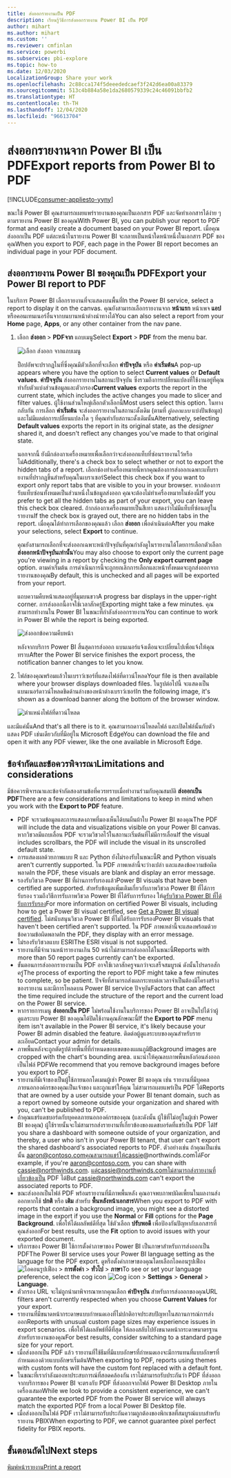 ```yaml
---
title: ส่งออกรายงานเป็น PDF
description: เรียนรู้วิธีการส่งออกรายงาน Power BI เป็น PDF
author: mihart
ms.author: mihart
ms.custom: ''
ms.reviewer: cmfinlan
ms.service: powerbi
ms.subservice: pbi-explore
ms.topic: how-to
ms.date: 12/03/2020
LocalizationGroup: Share your work
ms.openlocfilehash: 2c88cca174f5deeededcaef3f242d6ea00a83379
ms.sourcegitcommit: 513c4b884a58e1da2680579339c24c46091bbfb2
ms.translationtype: HT
ms.contentlocale: th-TH
ms.lasthandoff: 12/04/2020
ms.locfileid: "96613704"
---
```

# <a name="export-reports-from-power-bi-to-pdf"></a><span data-ttu-id="fb444-103">ส่งออกรายงานจาก Power BI เป็น PDF</span><span class="sxs-lookup"><span data-stu-id="fb444-103">Export reports from Power BI to PDF</span></span>

[!INCLUDE[consumer-appliesto-yyny](../includes/consumer-appliesto-yyny.md)]


<span data-ttu-id="fb444-104">ขณะใช้ Power BI คุณสามารถเผยแพร่รายงานของคุณเป็นเอกสาร PDF และจัดทำเอกสารได้ง่าย ๆ ตามรายงาน Power BI ของคุณ</span><span class="sxs-lookup"><span data-stu-id="fb444-104">With Power BI, you can publish your report to PDF format and easily create a document based on your Power BI report.</span></span> <span data-ttu-id="fb444-105">เมื่อคุณส่งออกเป็น PDF แต่ละหน้าในรายงาน Power BI จะกลายเป็นหน้าใดหน้าหนึ่งในเอกสาร PDF ของคุณ</span><span class="sxs-lookup"><span data-stu-id="fb444-105">When you export to PDF, each page in the Power BI report becomes an individual page in your PDF document.</span></span>

## <a name="export-your-power-bi-report-to-pdf"></a><span data-ttu-id="fb444-106">ส่งออกรายงาน Power BI ของคุณเป็น PDF</span><span class="sxs-lookup"><span data-stu-id="fb444-106">Export your Power BI report to PDF</span></span>
<span data-ttu-id="fb444-107">ในบริการ Power BI เลือกรายงานที่จะแสดงบนพื้นที่</span><span class="sxs-lookup"><span data-stu-id="fb444-107">In the Power BI service, select a report to display it on the canvas.</span></span> <span data-ttu-id="fb444-108">คุณยังสามารถเลือกรายงานจาก **หน้าแรก** หน้าเพจ **แอป** หรือคอนเทนเนอร์อื่นจากบนบานหน้าต่างนำทางได้</span><span class="sxs-lookup"><span data-stu-id="fb444-108">You can also select a report from your **Home** page, **Apps**, or any other container from the nav pane.</span></span>

1. <span data-ttu-id="fb444-109">เลือก **ส่งออก** > **PDFจาก** แถบเมนู</span><span class="sxs-lookup"><span data-stu-id="fb444-109">Select **Export** > **PDF** from the menu bar.</span></span>

    ![เลือก ส่งออก จากแถบเมนู](media/end-user-pdf/power-bi-export-pdfs.png)

    <span data-ttu-id="fb444-111">ป็อปอัพจะปรากฏในที่ซึ่งคุณมีตัวเลือกที่จะเลือก **ค่าปัจจุบัน** หรือ **ค่าเริ่มต้น**</span><span class="sxs-lookup"><span data-stu-id="fb444-111">A pop-up appears where you have the option to select **Current values** or **Default values**.</span></span> <span data-ttu-id="fb444-112">**ค่าปัจจุบัน** ส่งออกรายงานในสถานะปัจจุบัน ซึ่งรวมถึงการเปลี่ยนแปลงที่ใช้งานอยู่ที่คุณทำกับตัวแบ่งส่วนข้อมูลและตัวกรอง</span><span class="sxs-lookup"><span data-stu-id="fb444-112">**Current values** exports the report in the current state, which includes the active changes you made to slicer and filter values.</span></span> <span data-ttu-id="fb444-113">ผู้ใช้งานส่วนใหญ่เลือกตัวเลือกนี้</span><span class="sxs-lookup"><span data-stu-id="fb444-113">Most users select this option.</span></span> <span data-ttu-id="fb444-114">ในทางกลับกัน การเลือก **ค่าเริ่มต้น** จะส่งออกรายงานในสถานะดั้งเดิม (ตามที่ *ผู้ออกแบบ* แบ่งปันข้อมูล) และไม่มีผลต่อการเปลี่ยนแปลงใด ๆ ที่คุณทำกับสถานะดั้งเดิมนั้น</span><span class="sxs-lookup"><span data-stu-id="fb444-114">Alternatively, selecting **Default values** exports the report in its original state, as the *designer* shared it, and doesn't reflect any changes you've made to that original state.</span></span>
    
    <span data-ttu-id="fb444-115">นอกจากนี้ ยังมีกล่องกาเครื่องหมายเพื่อเลือกว่าจะส่งออกแท็บที่ซ่อนรายงานไว้หรือไม่</span><span class="sxs-lookup"><span data-stu-id="fb444-115">Additionally, there's a check box to select whether or not to export the hidden tabs of a report.</span></span> <span data-ttu-id="fb444-116">เลือกช่องทำเครื่องหมายนี้หากคุณต้องการส่งออกเฉพาะแท็บรายงานที่ปรากฏขึ้นสำหรับคุณในเบราเซอร์</span><span class="sxs-lookup"><span data-stu-id="fb444-116">Select this check box if you want to export only report tabs that are visible to you in your browser.</span></span> <span data-ttu-id="fb444-117">หากต้องการรับแท็บซ่อนทั้งหมดเป็นส่วนหนึ่งในข้อมูลส่งออก คุณจะต้องไม่ทำเครื่องหมายในช่องนี้</span><span class="sxs-lookup"><span data-stu-id="fb444-117">If you prefer to get all the hidden tabs as part of your export, you can leave this check box cleared.</span></span> <span data-ttu-id="fb444-118">ถ้ากล่องกาเครื่องหมายเป็นสีเทา แสดงว่าไม่มีแท็บที่ซ่อนอยู่ในรายงาน</span><span class="sxs-lookup"><span data-stu-id="fb444-118">If the check box is grayed out, there are no hidden tabs in the report.</span></span> <span data-ttu-id="fb444-119">เมื่อคุณได้ทำการเลือกของคุณแล้ว เลือก **ส่งออก** เพื่อดำเนินต่อ</span><span class="sxs-lookup"><span data-stu-id="fb444-119">After you make your selections, select **Export** to continue.</span></span>
    
    <span data-ttu-id="fb444-120">คุณยังสามารถเลือกที่จะส่งออกเฉพาะหน้าปัจจุบันที่คุณกำลังดูในรายงานได้โดยการเลือกตัวเลือก **ส่งออกหน้าปัจจุบันเท่านั้น**</span><span class="sxs-lookup"><span data-stu-id="fb444-120">You may also choose to export only the current page you're viewing in a report by checking the **Only export current page** option.</span></span>  <span data-ttu-id="fb444-121">ตามค่าเริ่มต้น การดำเนินการนี้จะถูกยกเลิกการเลือกและหน้าทั้งหมดจะถูกส่งออกจากรายงานของคุณ</span><span class="sxs-lookup"><span data-stu-id="fb444-121">By default, this is unchecked and all pages will be exported from your report.</span></span>
    
    <span data-ttu-id="fb444-122">แถบความคืบหน้าแสดงอยู่ที่มุมบนขวา</span><span class="sxs-lookup"><span data-stu-id="fb444-122">A progress bar displays in the upper-right corner.</span></span> <span data-ttu-id="fb444-123">การส่งออกนี้อาจใช้เวลาสักครู่</span><span class="sxs-lookup"><span data-stu-id="fb444-123">Exporting might take a few minutes.</span></span> <span data-ttu-id="fb444-124">คุณสามารถทำงานใน Power BI ในขณะที่กำลังส่งออกรายงาน</span><span class="sxs-lookup"><span data-stu-id="fb444-124">You can continue to work in Power BI while the report is being exported.</span></span>

    ![ส่งออกข้อความคืบหน้า](media/end-user-pdf/power-bi-export-progress.png)

    <span data-ttu-id="fb444-126">หลังจากบริการ Power BI สิ้นสุดการส่งออก แบนเนอร์แจ้งเตือนจะเปลี่ยนไปเพื่อแจ้งให้คุณทราบ</span><span class="sxs-lookup"><span data-stu-id="fb444-126">After the Power BI service finishes the export process, the notification banner changes to let you know.</span></span>

2. <span data-ttu-id="fb444-127">ไฟล์ของคุณพร้อมแล้วในเบราว์เซอร์ที่แสดงไฟล์ที่ดาวน์โหลด</span><span class="sxs-lookup"><span data-stu-id="fb444-127">Your file is then available where your browser displays downloaded files.</span></span> <span data-ttu-id="fb444-128">ในรูปต่อไปนี้ จะแสดงเป็นแบนเนอร์ดาวน์โหลดชิดด้านล่างของหน้าต่างเบราว์เซอร์</span><span class="sxs-lookup"><span data-stu-id="fb444-128">In the following image, it's shown as a download banner along the bottom of the browser window.</span></span>

    ![ตำแหน่งไฟล์ที่ดาวน์โหลด](media/end-user-pdf/power-bi-export-done.png)

<span data-ttu-id="fb444-130">และมีแค่นั้น</span><span class="sxs-lookup"><span data-stu-id="fb444-130">And that's all there is to it.</span></span> <span data-ttu-id="fb444-131">คุณสามารถดาวน์โหลดไฟล์ และเปิดไฟล์นั้นกับตัวแสดง PDF เช่นเดียวกับที่มีอยู่ใน Microsoft Edge</span><span class="sxs-lookup"><span data-stu-id="fb444-131">You can download the file and open it with any PDF viewer, like the one available in Microsoft Edge.</span></span>


## <a name="limitations-and-considerations"></a><span data-ttu-id="fb444-132">ข้อจำกัดและข้อควรพิจารณา</span><span class="sxs-lookup"><span data-stu-id="fb444-132">Limitations and considerations</span></span>
<span data-ttu-id="fb444-133">มีข้อควรพิจารณาและข้อจำกัดสองสามข้อที่ควรทราบเมื่อทำงานร่วมกับคุณสมบัติ **ส่งออกเป็น PDF**</span><span class="sxs-lookup"><span data-stu-id="fb444-133">There are a few considerations and limitations to keep in mind when you work with the **Export to PDF** feature.</span></span>

* <span data-ttu-id="fb444-134">PDF จะรวมข้อมูลและการแสดงภาพที่มองเห็นได้บนผืนผ้าใบ Power BI ของคุณ</span><span class="sxs-lookup"><span data-stu-id="fb444-134">The PDF will include the data and visualizations visible on your Power BI canvas.</span></span> <span data-ttu-id="fb444-135">หากวิชวลมีแถบเลื่อน PDF จะรวมวิชวลไว้ในสถานะเริ่มต้นที่ไม่มีการเลื่อน</span><span class="sxs-lookup"><span data-stu-id="fb444-135">If the visual includes scrollbars, the PDF will include the visual in its unscrolled default state.</span></span>  
* <span data-ttu-id="fb444-136">การแสดงผลด้วยภาพแบบ R และ Python ยังไม่รองรับในขณะนี้</span><span class="sxs-lookup"><span data-stu-id="fb444-136">R and Python visuals aren't currently supported.</span></span> <span data-ttu-id="fb444-137">ใน PDF ภาพเหล่านี้จะว่างเปล่า และแสดงข้อความข้อผิดพลาด</span><span class="sxs-lookup"><span data-stu-id="fb444-137">In the PDF, these visuals are blank and display an error message.</span></span> 
* <span data-ttu-id="fb444-138">รองรับวิชวล Power BI ที่ผ่านการรับรองแล้ว</span><span class="sxs-lookup"><span data-stu-id="fb444-138">Power BI visuals that have been certified are supported.</span></span> <span data-ttu-id="fb444-139">สำหรับข้อมูลเพิ่มเติมเกี่ยวกับภาพวิชวล Power BI ที่ได้การรับรอง รวมถึงวิธีการรับภาพวิชวล Power BI ที่ได้รับการรับรอง ให้ดู[รับวิชวล Power BI ที่ได้รับการรับรอง](../developer/visuals/power-bi-custom-visuals-certified.md)</span><span class="sxs-lookup"><span data-stu-id="fb444-139">For more information on certified Power BI visuals, including how to get a Power BI visual certified, see [Get a Power BI visual certified](../developer/visuals/power-bi-custom-visuals-certified.md).</span></span> <span data-ttu-id="fb444-140">ไม่สนับสนุนวิชวล Power BI ที่ไม่ได้รับการรับรอง</span><span class="sxs-lookup"><span data-stu-id="fb444-140">Power BI visuals that haven't been certified aren't supported.</span></span> <span data-ttu-id="fb444-141">ใน PDF ภาพเหล่านี้จะแสดงพร้อมด้วยข้อความข้อผิดพลาด</span><span class="sxs-lookup"><span data-stu-id="fb444-141">In the PDF, they display with an error message.</span></span>
* <span data-ttu-id="fb444-142">ไม่รองรับวิชวลแบบ ESRI</span><span class="sxs-lookup"><span data-stu-id="fb444-142">The ESRI visual is not supported.</span></span>
* <span data-ttu-id="fb444-143">รายงานที่มีจำนวนหน้ารายงานเกิน 50 หน้าไม่สามารถส่งออกได้ในขณะนี้</span><span class="sxs-lookup"><span data-stu-id="fb444-143">Reports with more than 50 report pages currently can't be exported.</span></span>
* <span data-ttu-id="fb444-144">ขั้นตอนการส่งออกรายงานเป็น PDF อาจใช้เวลาสักครูจนกว่าจะเสร็จสมบูรณ์ ดังนั้นโปรดรอสักครู่</span><span class="sxs-lookup"><span data-stu-id="fb444-144">The process of exporting the report to PDF might take a few minutes to complete, so be patient.</span></span> <span data-ttu-id="fb444-145">ปัจจัยที่สามารถส่งผลกระทบต่อเวลาจำเป็นต้องมีโครงสร้างของรายงาน และมีการโหลดบน Power BI service ปัจจุบัน</span><span class="sxs-lookup"><span data-stu-id="fb444-145">Factors that can affect the time required include the structure of the report and the current load on the Power BI service.</span></span>
* <span data-ttu-id="fb444-146">หากรายการเมนู **ส่งออกเป็น PDF** ไม่พร้อมใช้งานในบริการของ Power BI อาจเป็นไปได้ว่าผู้ดูแลระบบ Power BI ของคุณได้ปิดใช้งานคุณลักษณะนี้</span><span class="sxs-lookup"><span data-stu-id="fb444-146">If the **Export to PDF** menu item isn't available in the Power BI service, it's likely because your Power BI admin disabled the feature.</span></span> <span data-ttu-id="fb444-147">ติดต่อผู้ดูแลระบบของคุณสำหรับรายละเอียด</span><span class="sxs-lookup"><span data-stu-id="fb444-147">Contact your admin for details.</span></span>
* <span data-ttu-id="fb444-148">ภาพพื้นหลังจะถูกตัดรูปด้วยพื้นที่ที่กำหนดขอบเขตของแผนภูมิ</span><span class="sxs-lookup"><span data-stu-id="fb444-148">Background images are cropped with the chart's bounding area.</span></span> <span data-ttu-id="fb444-149">แนะนำให้คุณลบภาพพื้นหลังก่อนส่งออกเป็นไฟล์ PDF</span><span class="sxs-lookup"><span data-stu-id="fb444-149">We recommend that you remove background images before you export to PDF.</span></span>
* <span data-ttu-id="fb444-150">รายงานที่มีเจ้าของเป็นผู้ใช้ภายนอกโดเมนผู้เช่า Power BI ของคุณ เช่น รายงานที่มีบุคคลภายนอกองค์กรของคุณเป็นเจ้าของ และถูกแชร์ให้คุณ ไม่สามารถเผยแพร่เป็น PDF ได้</span><span class="sxs-lookup"><span data-stu-id="fb444-150">Reports that are owned by a user outside your Power BI tenant domain, such as a report owned by someone outside your organization and shared with you, can't be published to PDF.</span></span>
* <span data-ttu-id="fb444-151">ถ้าคุณแชร์แดชบอร์ดกับบุคคลภายนอกองค์กรของคุณ (และดังนั้น ผู้ใช้ที่ไม่อยู่ในผู้เช่า Power BI ของคุณ) ผู้ใช้รายนั้นจะไม่สามารถส่งรายงานที่เกี่ยวข้องของแดชบอร์ดที่แชร์เป็น PDF ได้</span><span class="sxs-lookup"><span data-stu-id="fb444-151">If you share a dashboard with someone outside of your organization, and thereby, a user who isn't in your Power BI tenant, that user can't export the shared dashboard's associated reports to PDF.</span></span> <span data-ttu-id="fb444-152">ตัวอย่างเช่น ถ้าคุณเป็นเช่นนั้น aaron@contoso.comคุณสามารถแชร์ให้cassie@northwinds.comได้</span><span class="sxs-lookup"><span data-stu-id="fb444-152">For example, if you're aaron@contoso.com, you can share with cassie@northwinds.com.</span></span> <span data-ttu-id="fb444-153">แต่cassie@northwinds.comไม่สามารถส่งรายงานที่เกี่ยวข้องเป็น PDF ได้</span><span class="sxs-lookup"><span data-stu-id="fb444-153">But cassie@northwinds.com can't export the associated reports to PDF.</span></span>
* <span data-ttu-id="fb444-154">ขณะส่งออกเป็นไฟล์ PDF พร้อมรายงานที่มีภาพพื้นหลัง คุณอาจพบภาพปผิดเพี้ยนในผลงานส่งออกหากใช้ **ปกติ** หรือ **เติม** สำหรับ **พื้นหลังหน้าเอกสาร**</span><span class="sxs-lookup"><span data-stu-id="fb444-154">When you export to PDF with reports that contain a background image, you might see a distorted image in the export if you use the **Normal** or **Fill** options for the **Page Background**.</span></span> <span data-ttu-id="fb444-155">เพื่อให้ได้ผลลัพธ์ดีที่สุด ใช้ตัวเลือก **ปรับพอดี** เพื่อป้องกันปัญหากับเอกสารที่คุณส่งออก</span><span class="sxs-lookup"><span data-stu-id="fb444-155">For best results, use the **Fit** option to avoid issues with your exported document.</span></span>
* <span data-ttu-id="fb444-156">บริการของ Power BI ใช้การตั้งค่าภาษาของ Power BI เป็นภาษาสำหรับการส่งออกเป็น PDF</span><span class="sxs-lookup"><span data-stu-id="fb444-156">The Power BI service uses your Power BI language setting as the language for the PDF export.</span></span> <span data-ttu-id="fb444-157">ดูหรือตั้งค่าภาษาของคุณโดยเลือกไอคอนรูปเฟือง ![ไอคอนรูปเฟือง](media/end-user-powerpoint/power-bi-settings-icon.png) > **การตั้งค่า** > **ทั่วไป** > **ภาษา**</span><span class="sxs-lookup"><span data-stu-id="fb444-157">To see or set your language preference, select the cog icon ![Cog icon](media/end-user-powerpoint/power-bi-settings-icon.png) > **Settings** > **General** > **Language**.</span></span>
* <span data-ttu-id="fb444-158">ตัวกรอง URL จะไม่ถูกนำมาพิจารณาหากคุณเลือก **ค่าปัจจุบัน** สำหรับการส่งออกของคุณ</span><span class="sxs-lookup"><span data-stu-id="fb444-158">URL filters aren't currently respected when you choose **Current Values** for your export.</span></span>
* <span data-ttu-id="fb444-159">รายงานที่มีขนาดหน้ากระดาษแบบกำหนดเองที่ไม่ปกติอาจประสบปัญหาในสถานการณ์การส่งออก</span><span class="sxs-lookup"><span data-stu-id="fb444-159">Reports with unusual custom page sizes may experience issues in export scenarios.</span></span> <span data-ttu-id="fb444-160">เพื่อให้ได้ผลลัพธ์ที่ดีที่สุด ให้ลองสลับไปยังขนาดหน้ากระดาษมาตรฐานสำหรับรายงานของคุณ</span><span class="sxs-lookup"><span data-stu-id="fb444-160">For best results, consider switching to a standard page size for your report.</span></span>
* <span data-ttu-id="fb444-161">เมื่อส่งออกเป็น PDF แล้ว รายงานที่ใช้ธีมที่มีแบบอักษรที่กำหนดเองจะมีการแทนที่แบบอักษรที่กำหนดเองด้วยแบบอักษรเริ่มต้น</span><span class="sxs-lookup"><span data-stu-id="fb444-161">When exporting to PDF, reports using themes with custom fonts will have the custom font replaced with a default font.</span></span>
* <span data-ttu-id="fb444-162">ในขณะที่เรากำลังมองหาประสบการณ์ที่สอดคล้องกัน เราไม่สามารถรับประกันว่า PDF ที่ส่งออกจากบริการของ Power BI จะตรงกับ PDF ที่ส่งออกจากไฟล์ Power BI Desktop ภายในเครื่องเสมอ</span><span class="sxs-lookup"><span data-stu-id="fb444-162">While we look to provide a consistent experience, we can't guarantee the exported PDF from the Power BI service will always match the exported PDF from a local Power BI Desktop file.</span></span>
* <span data-ttu-id="fb444-163">เมื่อส่งออกเป็นไฟล์ PDF เราไม่สามารถรับประกันความถูกต้องของพิกเซลที่สมบูรณ์แบบสำหรับรายงาน PBIX</span><span class="sxs-lookup"><span data-stu-id="fb444-163">When exporting to PDF, we cannot guarantee pixel perfect fidelity for PBIX reports.</span></span>

## <a name="next-steps"></a><span data-ttu-id="fb444-164">ขั้นตอนถัดไป</span><span class="sxs-lookup"><span data-stu-id="fb444-164">Next steps</span></span>
[<span data-ttu-id="fb444-165">พิมพ์หน้ารายงาน</span><span class="sxs-lookup"><span data-stu-id="fb444-165">Print a report</span></span>](end-user-print.md)
